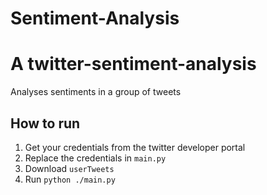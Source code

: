 # Sentiment-Analysis
# A twitter-sentiment-analysis

Analyses sentiments in a group of tweets

## How to run

1. Get your credentials from the twitter developer portal
2. Replace the credentials in `main.py`
3. Download `userTweets`
4. Run `python ./main.py`
